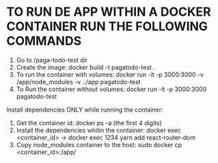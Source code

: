 # TO RUN DE APP WITHIN A DOCKER CONTAINER RUN THE FOLLOWING COMMANDS

1. Go to /paga-todo-test dir
2. Create the image: docker build -t pagatodo-test .
3. To run the container with volumes: docker run -it -p 3000:3000 -v /app/node_modules -v .:/app pagatodo-test
4. To Run the container without volumes: docker run -it -p 3000:3000 pagatodo-test

Install dependencies ONLY while running the container:

1. Get the container id: docker ps -a (the first 4 digits)
2. Install the dependencies whitin the container:
   docker exec <container_id> <command> -> docker exec 1234 yarn add react-router-dom
3. Copy node_modules container to the host:
   sudo docker cp <container_id>:/app/<container directory> <host directory>

